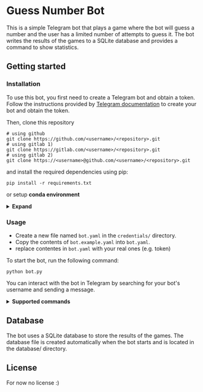 # Guess Number Bot
This is a simple Telegram bot that plays a game where the bot will guess a number and the user has a limited number of attempts to guess it. The bot writes the results of the games to a SQLite database and provides a command to show statistics.


## Getting started
### Installation
To use this bot, you first need to create a Telegram bot and obtain a token. Follow the instructions provided by [Telegram documentation](https://core.telegram.org/bots#6-botfather) to create your bot and obtain the token.

Then, clone this repository
``` shell 
# using github
git clone https://github.com/<username>/<repository>.git
# using gitlab 1)
git clone https://gitlab.com/<username>/<repository>.git
# using gitlab 2)
git clone https://<username>@github.com/<username>/<repository>.git
```

and install the required dependencies using pip:
```shell
pip install -r requirements.txt
```

or setup <b>conda environment</b>
<details>
    <summary> <b>Expand</b> </summary>

``` shell
# create env
conda env create --name "my_environment" python=3.9

or 
# depending on your anaconda version
conda create --name "my_environment" python=3.10

# then install requirements:
pip install -r requirements.txt
```
</details>

###  Usage

* Create a new file named `bot.yaml` in the `credentials/` directory. 
* Copy the contents of `bot.example.yaml` into `bot.yaml`.
* replace contentes in `bot.yaml` with your real ones (e.g. token)

To start the bot, run the following command:

```shell
python bot.py
```
You can interact with the bot in Telegram by searching for your bot's username and sending a message.

<details> 
    <summary> <b> Supported commands </b> </summary>
    * /start - Start the game.
    * /cancel - Cancel the game.
    * /stats - Show statistics of the games.
    * /lang - Inline keyboard to switch the languages (en, es, ru)
</details>

## Database
The bot uses a SQLite database to store the results of the games. The database file is created automatically when the bot starts and is located in the database/ directory.

## License
For now no license :)